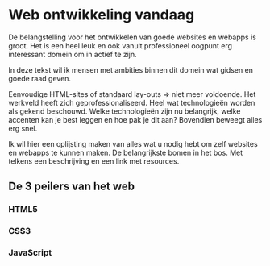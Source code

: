 # Web ontwikkeling vandaag

De belangstelling voor het ontwikkelen van goede websites en webapps is groot. Het is een heel leuk en ook vanuit professioneel oogpunt erg interessant domein om in actief te zijn.

In deze tekst wil ik mensen met ambities binnen dit domein wat gidsen en goede raad geven.

Eenvoudige HTML-sites of standaard lay-outs => niet meer voldoende. Het werkveld heeft zich geprofessionaliseerd. Heel wat technologieën worden als gekend beschouwd. Welke technologieën zijn nu belangrijk, welke accenten kan je best leggen en hoe pak je dit aan? Bovendien beweegt alles erg snel.

Ik wil hier een oplijsting maken van alles wat u nodig hebt om zelf websites en webapps te kunnen maken. De belangrijkste bomen in het bos. Met telkens een beschrijving en een link met resources. 

## De 3 peilers van het web

### HTML5

### CSS3

### JavaScript
